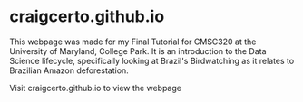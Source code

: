 # craigcerto.github.io
This webpage was made for my Final Tutorial for CMSC320 at the University of Maryland, College Park. It is an introduction to the Data Science lifecycle, specifically looking at Brazil's Birdwatching as it relates to Brazilian Amazon deforestation.

Visit craigcerto.github.io to view the webpage
